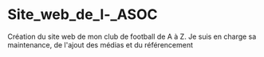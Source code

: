 # Site_web_de_l-_ASOC
Création du site web de mon club de football de A à Z. Je suis en charge sa maintenance, de l'ajout des médias et du référencement
